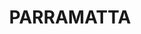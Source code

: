 ---
lastmod: '2025-04-06T06:05:20+00:00'
latitude: -33.814463
layout: suburb
longitude: 151.006506
postcode: '2150'
state: NSW
title: PARRAMATTA
url: /nsw/parramatta/
---